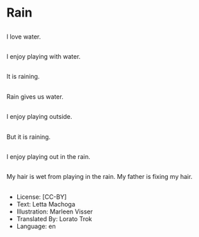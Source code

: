 # Rain

##
I love water.

##
I enjoy playing with
water.

##
It is raining.

##
Rain gives us water.

##
I enjoy playing outside.

##
But it is raining.

##
I enjoy playing out in
the rain.

##
My hair is wet from
playing in the rain.
My father is fixing my
hair.

##
* License: [CC-BY]
* Text: Letta Machoga
* Illustration: Marleen Visser
* Translated By: Lorato Trok
* Language: en
